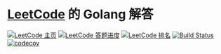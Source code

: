 # [LeetCode](https://leetcode.com) 的 Golang 解答
[![LeetCode 主页](https://img.shields.io/badge/LeetCode-%s-blue.svg)](https://leetcode.com/%s/)
[![LeetCode 答题进度](https://img.shields.io/badge/Progress-%d%%25-blue.svg)](https://leetcode.com/%s/)
[![LeetCode 排名](https://img.shields.io/badge/Ranking-%d-blue.svg)](https://leetcode.com/%s/)
[![Build Status](https://www.travis-ci.org/aQuaYi/LeetCode-in-Go.svg?branch=master)](https://www.travis-ci.org/aQuaYi/LeetCode-in-Golang)
[![codecov](https://codecov.io/gh/aQuaYi/LeetCode-in-Go/branch/master/graph/badge.svg)](https://codecov.io/gh/aQuaYi/LeetCode-in-Golang)